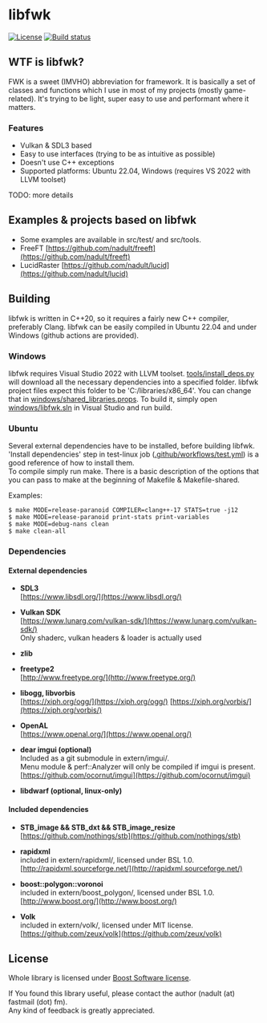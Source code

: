 # libfwk
[![License](https://img.shields.io/badge/License-Boost_1.0-lightblue.svg)](https://www.boost.org/LICENSE_1_0.txt)
[![Build status](https://github.com/nadult/libfwk/actions/workflows/test.yml/badge.svg?branch=main)](https://github.com/nadult/libfwk/actions)

## WTF is libfwk?

FWK is a sweet (IMVHO) abbreviation for framework. It is basically a set of classes
and functions which I use in most of my projects (mostly game-related). It's trying
to be light, super easy to use and performant where it matters.

### Features

- Vulkan & SDL3 based
- Easy to use interfaces (trying to be as intuitive as possible)
- Doesn't use C++ exceptions
- Supported platforms: Ubuntu 22.04, Windows (requires VS 2022 with LLVM toolset)

TODO: more details


## Examples & projects based on libfwk

* Some examples are available in src/test/ and src/tools.
* FreeFT [https://github.com/nadult/freeft](https://github.com/nadult/freeft)
* LucidRaster [https://github.com/nadult/lucid](https://github.com/nadult/lucid)

## Building

libfwk is written in C++20, so it requires a fairly new C++ compiler, preferably Clang.
libfwk can be easily compiled in Ubuntu 22.04 and under Windows (github actions are provided).

### Windows

libfwk requires Visual Studio 2022 with LLVM toolset. [tools/install\_deps.py](https://github.com/nadult/libfwk/blob/main/tools/install_deps.py) will download all the necessary dependencies into a specified folder. libfwk project files expect this folder to be 'C:/libraries/x86_64'. You can change that in [windows/shared\_libraries.props](https://github.com/nadult/libfwk/blob/main/windows/shared_libraries.props). To build it, simply open [windows/libfwk.sln](https://github.com/nadult/libfwk/blob/main/windows/libfwk.sln)
in Visual Studio and run build.

### Ubuntu

Several external dependencies have to be installed, before building libfwk. 'Install dependencies' step in test-linux job ([.github/workflows/test.yml](https://github.com/nadult/libfwk/blob/main/.github/workflows/test.yml#L55)) is a good reference of how to install them.  
To compile simply run make. There is a basic description of the options that you can pass to make at the beginning of Makefile & Makefile-shared.

Examples:

    $ make MODE=release-paranoid COMPILER=clang++-17 STATS=true -j12
    $ make MODE=release-paranoid print-stats print-variables
    $ make MODE=debug-nans clean
    $ make clean-all

### Dependencies

#### External dependencies

* **SDL3**  
	[https://www.libsdl.org/](https://www.libsdl.org/)
	
* **Vulkan SDK**  
	[https://www.lunarg.com/vulkan-sdk/](https://www.lunarg.com/vulkan-sdk/)  
	Only shaderc, vulkan headers & loader is actually used  

* **zlib**

* **freetype2**  
	[http://www.freetype.org/](http://www.freetype.org/)

* **libogg, libvorbis**  
	[https://xiph.org/ogg/](https://xiph.org/ogg/)
	[https://xiph.org/vorbis/](https://xiph.org/vorbis/)

* **OpenAL**  
	[https://www.openal.org/](https://www.openal.org/)

* **dear imgui (optional)**  
	Included as a git submodule in extern/imgui/.  
	Menu module & perf::Analyzer will only be compiled if imgui is present.  
	[https://github.com/ocornut/imgui](https://github.com/ocornut/imgui)

* **libdwarf (optional, linux-only)**

#### Included dependencies

* **STB\_image && STB\_dxt && STB\_image\_resize**
    [https://github.com/nothings/stb](https://github.com/nothings/stb)

* **rapidxml**  
	included in extern/rapidxml/, licensed under BSL 1.0.  
	[http://rapidxml.sourceforge.net/](http://rapidxml.sourceforge.net/)

* **boost::polygon::voronoi**   
    included in extern/boost_polygon/, licensed under BSL 1.0.  
	[http://www.boost.org/](http://www.boost.org/)

* **Volk**   
    included in extern/volk/, licensed under MIT license.
	[https://github.com/zeux/volk](https://github.com/zeux/volk)


## License

Whole library is licensed under [Boost Software license](https://github.com/nadult/libfwk/blob/main/license.txt).

If You found this library useful, please contact the author (nadult (at) fastmail (dot) fm).  
Any kind of feedback is greatly appreciated.
